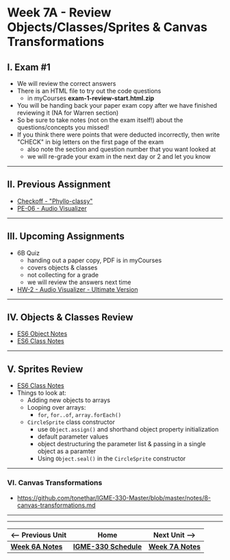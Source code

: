 # Week 7A - Review Objects/Classes/Sprites & Canvas Transformations

## I. Exam #1
- We will review the correct answers
- There is an HTML file to try out the code questions
  - in myCourses **exam-1-review-start.html.zip**
- You will be handing back your paper exam copy after we have finished reviewing it (NA for Warren section)
- So be sure to take notes (not on the exam itself!) about the questions/concepts you missed!
- If you think there were points that were deducted incorrectly, then write "CHECK" in big letters on the first page of the exam
  - also note the section and question number that you want looked at
  - we will re-grade your exam in the next day or 2 and let you know

<hr>

## II. Previous Assignment
- [Checkoff - "Phyllo-classy"](../checkoffs/phyllo-classy.md)
- [PE-06 - Audio Visualizer](../pe/pe-06.md)

<hr>

## III. Upcoming Assignments
- 6B Quiz
  - handing out a paper copy, PDF is in myCourses
  - covers objects & classes 
  - not collecting for a grade
  - we will review the answers next time 
- [HW-2 - Audio Visualizer - Ultimate Version](../hw/hw-2.md)

<hr>

## IV. Objects & Classes Review
- [ES6 Object Notes](../notes/object-notes.md)
- [ES6 Class Notes](../notes/es6-class-notes.md)

<hr>

## V. Sprites Review
- [ES6 Class Notes](../notes/es6-class-notes.md)
- Things to look at:
  - Adding new objects to arrays
  - Looping over arrays:
    - `for`, `for..of`, `array.forEach()`
  - `CircleSprite` class constructor
    - use `Object.assign()` and shorthand object property initialization
    - default parameter values
    - object destructuring the parameter list & passing in a single object as a paramter
    - Using `Object.seal()` in the `CircleSprite` constructor

<hr>

### VI. Canvas Transformations

- https://github.com/tonethar/IGME-330-Master/blob/master/notes/8-canvas-transformations.md

<hr><hr>


| <-- Previous Unit | Home | Next Unit -->
| --- | --- | --- 
| [**Week 6A Notes**](06A.md)  |  [**IGME-330 Schedule**](../schedule.md) | [**Week 7A Notes**](07A.md)
